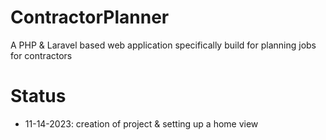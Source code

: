 # ContractorPlanner
A PHP &amp; Laravel based web application specifically build for planning jobs for contractors

# Status
* 11-14-2023: creation of project & setting up a home view
